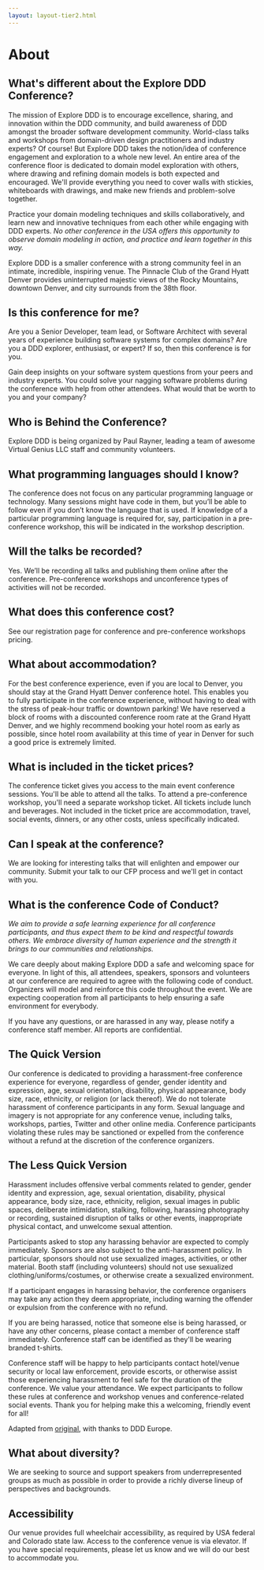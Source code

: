 ```yaml
---
layout: layout-tier2.html
---
```


<div class="container section page about">
	<h1 class="section-header">About</h1>
	<h2 class="page-subheader">What's different about the Explore DDD Conference?</h2>
	<p class="copy">The mission of Explore DDD is to encourage excellence, sharing, and innovation within the DDD community, and build awareness of DDD amongst the broader software development community. World-class talks and workshops from domain-driven design practitioners and industry experts? Of course! But Explore DDD takes the notion/idea of conference engagement and exploration to a whole new level. An entire area of the conference floor is dedicated to domain model exploration with others, where drawing and refining domain models is both expected and encouraged. We'll provide everything you need to cover walls with stickies, whiteboards with drawings, and make new friends and problem-solve together.</p>
	<p class="copy">Practice your domain modeling techniques and skills collaboratively, and learn new and innovative techniques from each other while engaging with DDD experts. <i>No other conference in the USA offers this opportunity to observe domain modeling in action, and practice and learn together in this way.</i></p>
	<p class="copy">Explore DDD is a smaller conference with a strong community feel in an intimate, incredible, inspiring venue. The Pinnacle Club of the Grand Hyatt Denver provides uninterrupted majestic views of the Rocky Mountains, downtown Denver, and city surrounds from the 38th floor.</p>
	<h2 class="page-subheader">Is this conference for me?</h2>
	<p class="copy">Are you a Senior Developer, team lead, or Software Architect with several years of experience building software systems for complex domains? Are you a DDD explorer, enthusiast, or expert? If so, then this conference is for you.</p>
	<p class="copy">Gain deep insights on your software system questions from your peers and industry experts. You could solve your nagging software problems during the conference with help from other attendees. What would that be worth to you and your company?</p>
	<h2 class="page-subheader">Who is Behind the Conference?</h2>
	<p class="copy">Explore DDD is being organized by Paul Rayner, leading a team of awesome Virtual Genius LLC staff and community volunteers.</p>
	<h2 class="page-subheader">What programming languages should I know?</h2>
	<p class="copy">The conference does not focus on any particular programming language or technology. Many sessions might have code in them, but you’ll be able to follow even if you don’t know the language that is used. If knowledge of a particular programming language is required for, say, participation in a pre-conference workshop, this will be indicated in the workshop description.</p>
	<h2 class="page-subheader">Will the talks be recorded?</h2>
	<p class="copy">Yes. We’ll be recording all talks and publishing them online after the conference. Pre-conference workshops and unconference types of activities will not be recorded.</p>
	<h2 class="page-subheader">What does this conference cost?</h2>
	<p class="copy">See our registration page for conference and pre-conference workshops pricing.</h2>
	<h2 class="page-subheader">What about accommodation?</h2>
	<p class="copy">For the best conference experience, even if you are local to Denver, you should stay at the Grand Hyatt Denver conference hotel. This enables you to fully participate in the conference experience, without having to deal with the stress of peak-hour traffic or downtown parking! We have reserved a block of rooms with a discounted conference room rate at the Grand Hyatt Denver, and we highly recommend booking your hotel room as early as possible, since hotel room availability at this time of year in Denver for such a good price is extremely limited.</p>
	<h2 class="page-subheader">What is included in the ticket prices?</h2>
	<p class="copy">The conference ticket gives you access to the main event conference sessions. You'll be able to attend all the talks. To attend a pre-conference workshop, you'll need a separate workshop ticket. All tickets include lunch and beverages. Not included in the ticket price are accommodation, travel, social events, dinners, or any other costs, unless specifically indicated.</p>
	<h2 class="page-subheader">Can I speak at the conference?</h2>
	<p class="copy">We are looking for interesting talks that will enlighten and empower our community. Submit your talk to our CFP process and we'll get in contact with you.</p>
	<h2 class="page-subheader">What is the conference Code of Conduct?</h2>
	<p class="copy"><i>We aim to provide a safe learning experience for all conference participants, and thus expect them to be kind and respectful towards others. We embrace diversity of human experience and the strength it brings to our communities and relationships.</i></p>
	<p class="copy">We care deeply about making Explore DDD a safe and welcoming space for everyone. In light of this, all attendees, speakers, sponsors and volunteers at our conference are required to agree with the following code of conduct. Organizers will model and reinforce this code throughout the event. We are expecting cooperation from all participants to help ensuring a safe environment for everybody.</p>
	<p class="copy">If you have any questions, or are harassed in any way, please notify a conference staff member. All reports are confidential.</p>
	<h2 class="page-subheader">The Quick Version</h2>
	<p class="copy">Our conference is dedicated to providing a harassment-free conference experience for everyone, regardless of gender, gender identity and expression, age, sexual orientation, disability, physical appearance, body size, race, ethnicity, or religion (or lack thereof). We do not tolerate harassment of conference participants in any form. Sexual language and imagery is not appropriate for any conference venue, including talks, workshops, parties, Twitter and other online media. Conference participants violating these rules may be sanctioned or expelled from the conference without a refund at the discretion of the conference organizers.</p>
	<h2 class="page-subheader">The Less Quick Version</h2>
	<p class="copy">Harassment includes offensive verbal comments related to gender, gender identity and expression, age, sexual orientation, disability, physical appearance, body size, race, ethnicity, religion, sexual images in public spaces, deliberate intimidation, stalking, following, harassing photography or recording, sustained disruption of talks or other events, inappropriate physical contact, and unwelcome sexual attention.
	<p class="copy">Participants asked to stop any harassing behavior are expected to comply immediately. Sponsors are also subject to the anti-harassment policy. In particular, sponsors should not use sexualized images, activities, or other material. Booth staff (including volunteers) should not use sexualized clothing/uniforms/costumes, or otherwise create a sexualized environment.</p>
	<p class="copy">If a participant engages in harassing behavior, the conference organisers may take any action they deem appropriate, including warning the offender or expulsion from the conference with no refund.</p>
	<p class="copy">If you are being harassed, notice that someone else is being harassed, or have any other concerns, please contact a member of conference staff immediately. Conference staff can be identified as they'll be wearing branded t-shirts.</p>
	<p class="copy">Conference staff will be happy to help participants contact hotel/venue security or local law enforcement, provide escorts, or otherwise assist those experiencing harassment to feel safe for the duration of the conference. We value your attendance. We expect participants to follow these rules at conference and workshop venues and conference-related social events. Thank you for helping make this a welcoming, friendly event for all!</p>
	<p class="copy">Adapted from <a href="http://2012.jsconf.us/#/about" target="_blank">original</a>, with thanks to DDD Europe.</p>
	<h2 class="page-subheader">What about diversity?</h2>
	<p class="copy">We are seeking to source and support speakers from underrepresented groups as much as possible in order to provide a richly diverse lineup of perspectives and backgrounds.</p>
	<h2 class="page-subheader">Accessibility</h2>
	<p class="copy">Our venue provides full wheelchair accessibility, as required by USA federal and Colorado state law. Access to the conference venue is via elevator. If you have special requirements, please let us know and we will do our best to accommodate you.</p>
</div>
